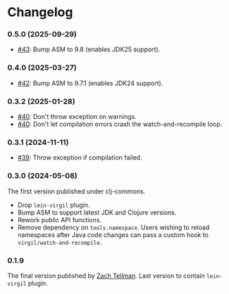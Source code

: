 # Changelog

### 0.5.0 (2025-09-29)

- [#43](https://github.com/clj-commons/virgil/pull/43): Bump ASM to 9.8
  (enables JDK25 support).

### 0.4.0 (2025-03-27)

- [#42](https://github.com/clj-commons/virgil/pull/42): Bump ASM to 9.7.1
  (enables JDK24 support).

### 0.3.2 (2025-01-28)

- [#40](https://github.com/clj-commons/virgil/pull/40): Don't throw exception on
  warnings.
- [#40](https://github.com/clj-commons/virgil/pull/40): Don't let compilation
  errors crash the watch-and-recompile loop.

### 0.3.1 (2024-11-11)

- [#39](https://github.com/clj-commons/virgil/pull/39): Throw exception if
  compilation failed.

### 0.3.0 (2024-05-08)

The first version published under clj-commons.

- Drop `lein-virgil` plugin.
- Bump ASM to support latest JDK and Clojure versions.
- Rework public API functions.
- Remove dependency on `tools.namespace`. Users wishing to reload namespaces
  after Java code changes can pass a custom hook to
  `virgil/watch-and-recompile`.

### 0.1.9

The final version published by [Zach Tellman](https://github.com/ztellman). Last
version to contain `lein-virgil` plugin.
